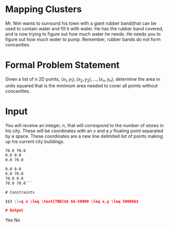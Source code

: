 # Mapping Clusters

Mr. Nim wants to surround his town with a giant rubber band(that can be used to
contain water and fill it with water. He has the rubber band covered, and is now
trying to figure out how much water he needs. He needs you to figure out how
much water to pump. Remember, rubber bands do not form concavities. 

# Formal Problem Statement

Given a list of $n$ 2D points, $(x_1, y_1), (x_2, y_2), \dots, (x_n, y_n)$,
determine the area in units squared that is the minimum area needed to cover all
points without concavities.

# Input

You will receive an integer, $n$, that will correspond to the number of stores
in his city. These will be coordinates with an $x$ and a $y$ floating point
separated by a space. These coordinates are a new line delimited list of points
making up his current city buildings.

```3
70.0 70.0
0.0 0.0
0.0 70.0
```

```4
0.0 0.0
0.0 70.0
70.0 0.0
70.0 70.0```

# Constraints

$$3 \leq n \leq \text{TBD}$$ $$-50000 \leq x,y \leq 50000$$

# Output

```
Yes
No
```
